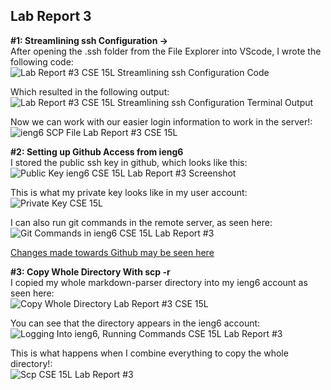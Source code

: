 ## Lab Report 3  
**#1: Streamlining ssh Configuration ->**  
After opening the .ssh folder from the File Explorer into VScode, I wrote the following code:  
![Lab Report #3 CSE 15L Streamlining ssh Configuration Code](https://user-images.githubusercontent.com/103283657/167768078-92c2fc98-89bb-44f5-8004-bc53e9936b56.png)     
  
Which resulted in the following output:  
![Lab Report #3 CSE 15L Streamlining ssh Configuration Terminal Output](https://user-images.githubusercontent.com/103283657/167768379-2d6e13b6-e3e7-44bc-a200-df7427ed7a69.png)  
  
Now we can work with our easier login information to work in the server!:  
![ieng6 SCP File Lab Report #3 CSE 15L](https://user-images.githubusercontent.com/103283657/168864502-4f1ed4f8-55b9-4a49-84d4-7a7e5fee641e.png)  
  
  
**#2: Setting up Github Access from ieng6**  
I stored the public ssh key in github, which looks like this:  
![Public Key ieng6 CSE 15L Lab Report #3 Screenshot](https://user-images.githubusercontent.com/103283657/168690065-598ad911-34e1-496a-9e6c-6a52ea75ac17.png)  
  
This is what my private key looks like in my user account:  
![Private Key CSE 15L](https://user-images.githubusercontent.com/103283657/168888015-c424603d-301e-4f43-9015-571b7d678c82.png)  
  
I can also run git commands in the remote server, as seen here:  
![Git Commands in ieng6 CSE 15L Lab Report #3](https://user-images.githubusercontent.com/103283657/168866111-c76d0f74-eb12-4aa6-beaf-262c32999aab.png)  
  
[Changes made towards Github may be seen here](https://github.com/Santiago-Duque/skilldemo/commit/99c9625522335429a05236c284bf0664caa4ed46)

  
**#3: Copy Whole Directory With scp -r**  
I copied my whole markdown-parser directory into my ieng6 account as seen here:  
![Copy Whole Directory Lab Report #3 CSE 15L](https://user-images.githubusercontent.com/103283657/168692016-0935a5ac-2e0e-4c28-9dc6-4a8cbbad508a.png)  
  
You can see that the directory appears in the ieng6 account:  
![Logging Into ieng6, Running Commands CSE 15L Lab Report #3](https://user-images.githubusercontent.com/103283657/168693487-7b23f0e3-094d-4975-a576-8816afe15763.png)  
  
This is what happens when I combine everything to copy the whole directory!:  
![Scp CSE 15L Lab Report #3](https://user-images.githubusercontent.com/103283657/168694693-ea893c35-5141-4195-b4dd-3a1f3ea75116.png)  

